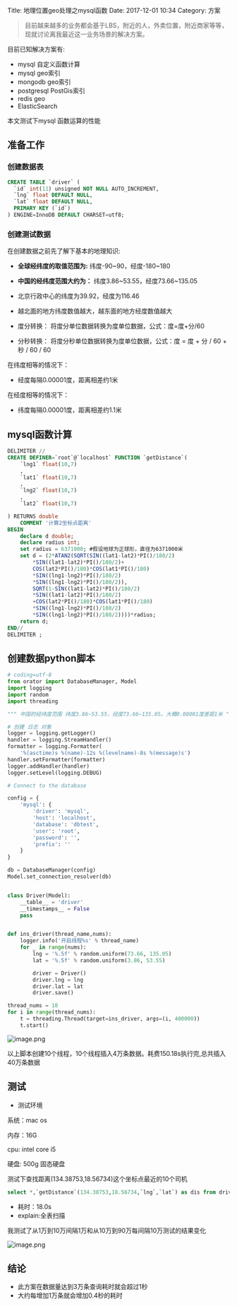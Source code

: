 Title: 地理位置geo处理之mysql函数
Date: 2017-12-01 10:34
Category: 方案

> 目前越来越多的业务都会基于LBS，附近的人，外卖位置，附近商家等等，现就讨论离我最近这一业务场景的解决方案。

目前已知解决方案有:

- mysql 自定义函数计算
- mysql geo索引
- mongodb geo索引
- postgresql PostGis索引
- redis geo
- ElasticSearch

本文测试下mysql 函数运算的性能

## 准备工作

### 创建数据表

```sql
CREATE TABLE `driver` (
  `id` int(11) unsigned NOT NULL AUTO_INCREMENT,
  `lng` float DEFAULT NULL,
  `lat` float DEFAULT NULL,
  PRIMARY KEY (`id`)
) ENGINE=InnoDB DEFAULT CHARSET=utf8;
```

### 创建测试数据

在创建数据之前先了解下基本的地理知识:

- **全球经纬度的取值范围为:** 纬度-90~90，经度-180~180

- **中国的经纬度范围大约为：** 纬度3.86~53.55，经度73.66~135.05

- 北京行政中心的纬度为39.92，经度为116.46

- 越北面的地方纬度数值越大，越东面的地方经度数值越大

- 度分转换： 将度分单位数据转换为度单位数据，公式：度=度+分/60

- 分秒转换： 将度分秒单位数据转换为度单位数据，公式：度 = 度 + 分 / 60 + 秒 / 60 / 60

在纬度相等的情况下：
- 经度每隔0.00001度，距离相差约1米

在经度相等的情况下：
- 纬度每隔0.00001度，距离相差约1.1米


## mysql函数计算

```sql
DELIMITER //
CREATE DEFINER=`root`@`localhost` FUNCTION `getDistance`(
	`lng1` float(10,7) 
    ,
	`lat1` float(10,7)
    ,
	`lng2` float(10,7) 
    ,
	`lat2` float(10,7)

) RETURNS double
    COMMENT '计算2坐标点距离'
BEGIN
	declare d double;
    declare radius int;
    set radius = 6371000; #假设地球为正球形，直径为6371000米
    set d = (2*ATAN2(SQRT(SIN((lat1-lat2)*PI()/180/2)   
        *SIN((lat1-lat2)*PI()/180/2)+   
        COS(lat2*PI()/180)*COS(lat1*PI()/180)   
        *SIN((lng1-lng2)*PI()/180/2)   
        *SIN((lng1-lng2)*PI()/180/2)),   
        SQRT(1-SIN((lat1-lat2)*PI()/180/2)   
        *SIN((lat1-lat2)*PI()/180/2)   
        +COS(lat2*PI()/180)*COS(lat1*PI()/180)   
        *SIN((lng1-lng2)*PI()/180/2)   
        *SIN((lng1-lng2)*PI()/180/2))))*radius;
    return d;
END//
DELIMITER ;
```

## 创建数据python脚本

```python
# coding=utf-8
from orator import DatabaseManager, Model
import logging
import random
import threading

""" 中国的经纬度范围 纬度3.86~53.55，经度73.66~135.05。大概0.00001度差距1米 """

# 创建 日志 对象
logger = logging.getLogger()
handler = logging.StreamHandler()
formatter = logging.Formatter(
    '%(asctime)s %(name)-12s %(levelname)-8s %(message)s')
handler.setFormatter(formatter)
logger.addHandler(handler)
logger.setLevel(logging.DEBUG)

# Connect to the database

config = {
    'mysql': {
        'driver': 'mysql',
        'host': 'localhost',
        'database': 'dbtest',
        'user': 'root',
        'password': '',
        'prefix': ''
    }
}

db = DatabaseManager(config)
Model.set_connection_resolver(db)


class Driver(Model):
    __table__ = 'driver'
    __timestamps__ = False
    pass


def ins_driver(thread_name,nums):
    logger.info('开启线程%s' % thread_name)
    for _ in range(nums):
        lng = '%.5f' % random.uniform(73.66, 135.05)
        lat = '%.5f' % random.uniform(3.86, 53.55)

        driver = Driver()
        driver.lng = lng
        driver.lat = lat
        driver.save()

thread_nums = 10
for i in range(thread_nums):
    t = threading.Thread(target=ins_driver, args=(i, 400000))
    t.start()
```
![image.png](http://upload-images.jianshu.io/upload_images/4033700-dda526bdfcc5c759.png?imageMogr2/auto-orient/strip%7CimageView2/2/w/1240)



以上脚本创建10个线程，10个线程插入4万条数据。耗费150.18s执行完,总共插入40万条数据

## 测试

- 测试环境

系统：mac os

内存：16G

cpu: intel core i5

硬盘: 500g 固态硬盘

测试下查找距离(134.38753,18.56734)这个坐标点最近的10个司机

```sql
select *,`getDistance`(134.38753,18.56734,`lng`,`lat`) as dis from driver ORDER BY dis limit 10
```
- 耗时：18.0s
- explain:全表扫描

我测试了从1万到10万间隔1万和从10万到90万每间隔10万测试的结果变化

![image.png](http://upload-images.jianshu.io/upload_images/4033700-c40f60c1ef7b3f18.png?imageMogr2/auto-orient/strip%7CimageView2/2/w/1240)


## 结论

- 此方案在数据量达到3万条查询耗时就会超过1秒
- 大约每增加1万条就会增加0.4秒的耗时

